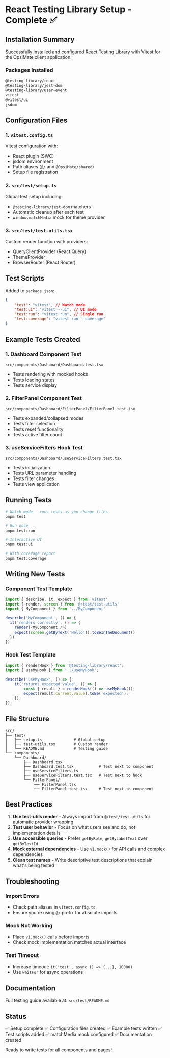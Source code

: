 # React Testing Library Setup - Complete ✅

## Installation Summary

Successfully installed and configured React Testing Library with Vitest for the OpsiMate client application.

### Packages Installed

```bash
@testing-library/react
@testing-library/jest-dom
@testing-library/user-event
vitest
@vitest/ui
jsdom
```

## Configuration Files

### 1. `vitest.config.ts`

Vitest configuration with:

- React plugin (SWC)
- jsdom environment
- Path aliases (`@/` and `@OpsiMate/shared`)
- Setup file registration

### 2. `src/test/setup.ts`

Global test setup including:

- `@testing-library/jest-dom` matchers
- Automatic cleanup after each test
- `window.matchMedia` mock for theme provider

### 3. `src/test/test-utils.tsx`

Custom render function with providers:

- QueryClientProvider (React Query)
- ThemeProvider
- BrowserRouter (React Router)

## Test Scripts

Added to `package.json`:

```json
{
	"test": "vitest", // Watch mode
	"test:ui": "vitest --ui", // UI mode
	"test:run": "vitest run", // Single run
	"test:coverage": "vitest run --coverage"
}
```

## Example Tests Created

### 1. Dashboard Component Test

`src/components/Dashboard/Dashboard.test.tsx`

- Tests rendering with mocked hooks
- Tests loading states
- Tests service display

### 2. FilterPanel Component Test

`src/components/Dashboard/FilterPanel/FilterPanel.test.tsx`

- Tests expanded/collapsed modes
- Tests filter selection
- Tests reset functionality
- Tests active filter count

### 3. useServiceFilters Hook Test

`src/components/Dashboard/useServiceFilters.test.tsx`

- Tests initialization
- Tests URL parameter handling
- Tests filter changes
- Tests view application

## Running Tests

```bash
# Watch mode - runs tests as you change files
pnpm test

# Run once
pnpm test:run

# Interactive UI
pnpm test:ui

# With coverage report
pnpm test:coverage
```

## Writing New Tests

### Component Test Template

```typescript
import { describe, it, expect } from 'vitest'
import { render, screen } from '@/test/test-utils'
import { MyComponent } from '../MyComponent'

describe('MyComponent', () => {
  it('renders correctly', () => {
    render(<MyComponent />)
    expect(screen.getByText('Hello')).toBeInTheDocument()
  })
})
```

### Hook Test Template

```typescript
import { renderHook } from '@testing-library/react';
import { useMyHook } from '../useMyHook';

describe('useMyHook', () => {
	it('returns expected value', () => {
		const { result } = renderHook(() => useMyHook());
		expect(result.current.value).toBe('expected');
	});
});
```

## File Structure

```
src/
├── test/
│   ├── setup.ts              # Global setup
│   ├── test-utils.tsx        # Custom render
│   └── README.md             # Testing guide
└── components/
    └── Dashboard/
        ├── Dashboard.tsx
        ├── Dashboard.test.tsx           # Test next to component
        ├── useServiceFilters.ts
        ├── useServiceFilters.test.tsx   # Test next to hook
        └── FilterPanel/
            ├── FilterPanel.tsx
            └── FilterPanel.test.tsx     # Test next to component
```

## Best Practices

1. **Use test-utils render** - Always import from `@/test/test-utils` for automatic provider wrapping
2. **Test user behavior** - Focus on what users see and do, not implementation details
3. **Use accessible queries** - Prefer `getByRole`, `getByLabelText` over `getByTestId`
4. **Mock external dependencies** - Use `vi.mock()` for API calls and complex dependencies
5. **Clean test names** - Write descriptive test descriptions that explain what's being tested

## Troubleshooting

### Import Errors

- Check path aliases in `vitest.config.ts`
- Ensure you're using `@/` prefix for absolute imports

### Mock Not Working

- Place `vi.mock()` calls before imports
- Check mock implementation matches actual interface

### Test Timeout

- Increase timeout: `it('test', async () => {...}, 10000)`
- Use `waitFor` for async operations

## Documentation

Full testing guide available at: `src/test/README.md`

## Status

✅ Setup complete
✅ Configuration files created
✅ Example tests written
✅ Test scripts added
✅ matchMedia mock configured
✅ Documentation created

Ready to write tests for all components and pages!
